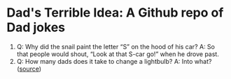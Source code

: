# Dad's Terrible Idea: A Github repo of Dad jokes

1. Q: Why did the snail paint the letter “S” on the hood of his car? A: So that people would shout, “Look at that S-car go!” when he drove past.
2. Q: How many dads does it take to change a lightbulb? A: Into what? ([source](https://www.reddit.com/r/Jokes/comments/9b9g8a/how_many_dads_does_it_take_to_change_a_lightbulb/%5D))

